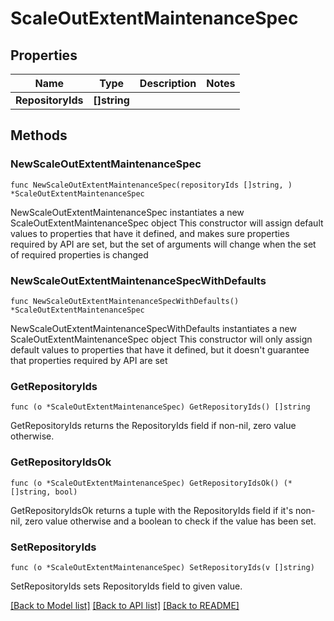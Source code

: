 # ScaleOutExtentMaintenanceSpec

## Properties

Name | Type | Description | Notes
------------ | ------------- | ------------- | -------------
**RepositoryIds** | **[]string** |  | 

## Methods

### NewScaleOutExtentMaintenanceSpec

`func NewScaleOutExtentMaintenanceSpec(repositoryIds []string, ) *ScaleOutExtentMaintenanceSpec`

NewScaleOutExtentMaintenanceSpec instantiates a new ScaleOutExtentMaintenanceSpec object
This constructor will assign default values to properties that have it defined,
and makes sure properties required by API are set, but the set of arguments
will change when the set of required properties is changed

### NewScaleOutExtentMaintenanceSpecWithDefaults

`func NewScaleOutExtentMaintenanceSpecWithDefaults() *ScaleOutExtentMaintenanceSpec`

NewScaleOutExtentMaintenanceSpecWithDefaults instantiates a new ScaleOutExtentMaintenanceSpec object
This constructor will only assign default values to properties that have it defined,
but it doesn't guarantee that properties required by API are set

### GetRepositoryIds

`func (o *ScaleOutExtentMaintenanceSpec) GetRepositoryIds() []string`

GetRepositoryIds returns the RepositoryIds field if non-nil, zero value otherwise.

### GetRepositoryIdsOk

`func (o *ScaleOutExtentMaintenanceSpec) GetRepositoryIdsOk() (*[]string, bool)`

GetRepositoryIdsOk returns a tuple with the RepositoryIds field if it's non-nil, zero value otherwise
and a boolean to check if the value has been set.

### SetRepositoryIds

`func (o *ScaleOutExtentMaintenanceSpec) SetRepositoryIds(v []string)`

SetRepositoryIds sets RepositoryIds field to given value.



[[Back to Model list]](../README.md#documentation-for-models) [[Back to API list]](../README.md#documentation-for-api-endpoints) [[Back to README]](../README.md)


